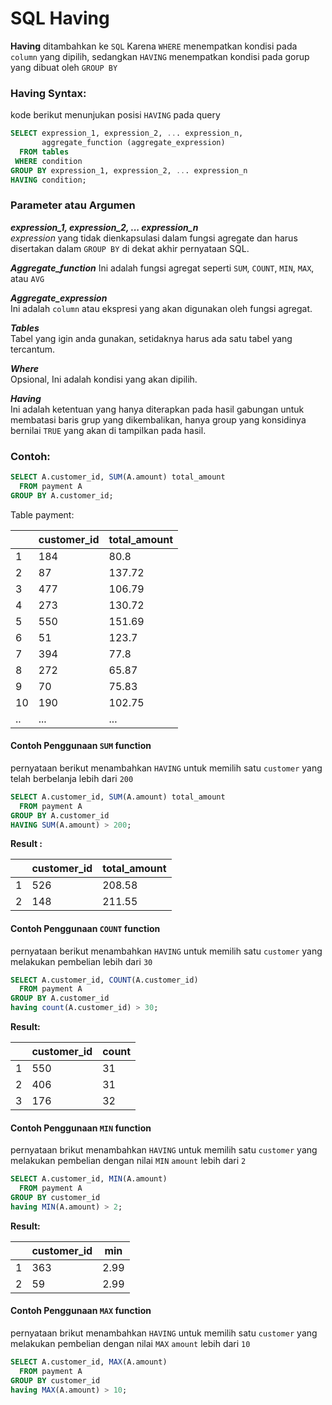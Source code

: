 # SQL Having

**Having** ditambahkan ke `SQL` Karena `WHERE` menempatkan kondisi pada `column` yang dipilih, sedangkan `HAVING` menempatkan kondisi pada gorup yang dibuat oleh `GROUP BY`  

### Having Syntax:
kode berikut menunjukan posisi `HAVING` pada query
```sql
SELECT expression_1, expression_2, ... expression_n,
       aggregate_function (aggregate_expression)
  FROM tables 
 WHERE condition 
GROUP BY expression_1, expression_2, ... expression_n
HAVING condition;
```

### Parameter atau Argumen
**_expression_1, expression_2, ... expression_n_**  
_expression_ yang tidak dienkapsulasi dalam fungsi agregate dan harus disertakan dalam  `GROUP BY` di dekat akhir pernyataan SQL.  

**_Aggregate_function_**
Ini adalah fungsi agregat seperti `SUM`, `COUNT`, `MIN`, `MAX`, atau `AVG`  

**_Aggregate_expression_**  
Ini adalah `column` atau ekspresi yang akan digunakan oleh fungsi agregat.

**_Tables_**  
Tabel yang igin anda gunakan, setidaknya harus ada satu tabel yang tercantum.

**_Where_**  
Opsional, Ini adalah kondisi yang akan dipilih. 

**_Having_**  
Ini adalah ketentuan yang hanya diterapkan pada hasil gabungan untuk membatasi baris grup yang dikembalikan, hanya group yang konsidinya bernilai `TRUE` yang akan di tampilkan pada hasil.

### Contoh:

```sql
SELECT A.customer_id, SUM(A.amount) total_amount
  FROM payment A
GROUP BY A.customer_id;
```
Table payment:

|     | customer_id | total_amount |
|-----|-------------|--------------|
| 1   | 184         | 80.8         |
| 2   | 87          | 137.72       |
| 3   | 477         | 106.79       |
| 4   | 273         | 130.72       |
| 5   | 550         | 151.69       |
| 6   | 51          | 123.7        |
| 7   | 394         | 77.8         |
| 8   | 272         | 65.87        |
| 9   | 70          | 75.83        |
| 10  | 190         | 102.75       |
| ..  | ...         | ...          |

#### Contoh Penggunaan `SUM` function
pernyataan berikut menambahkan `HAVING` untuk memilih satu `customer` yang telah berbelanja lebih dari `200`
```sql
SELECT A.customer_id, SUM(A.amount) total_amount
  FROM payment A
GROUP BY A.customer_id
HAVING SUM(A.amount) > 200;
```
**Result :**

|     | customer_id | total_amount |
|-----|-------------|--------------|
| 1   | 526         | 208.58       |
| 2   | 148         | 211.55       |

#### Contoh Penggunaan `COUNT` function
pernyataan berikut menambahkan `HAVING` untuk memilih satu `customer` yang melakukan pembelian lebih dari `30`
```sql
SELECT A.customer_id, COUNT(A.customer_id)
  FROM payment A
GROUP BY A.customer_id
having count(A.customer_id) > 30;
```
**Result:**

|     | customer_id | count |
|-----|-------------|-------|
| 1   | 550         | 31    |
| 2   | 406         | 31    |
| 3   | 176         | 32    |

#### Contoh Penggunaan `MIN` function
pernyataan brikut menambahkan `HAVING` untuk memilih satu `customer` yang melakukan pembelian dengan nilai `MIN` `amount` lebih dari `2`
```sql
SELECT A.customer_id, MIN(A.amount)
  FROM payment A
GROUP BY customer_id
having MIN(A.amount) > 2;
```
**Result:**

|     | customer_id | min  |
|-----|-------------|------|
| 1   | 363         | 2.99 |
| 2   | 59          | 2.99 |

#### Contoh Penggunaan `MAX` function
pernyataan brikut menambahkan `HAVING` untuk memilih satu `customer` yang melakukan pembelian dengan nilai `MAX` `amount` lebih dari `10`
```sql
SELECT A.customer_id, MAX(A.amount)
  FROM payment A
GROUP BY customer_id
having MAX(A.amount) > 10;
```
